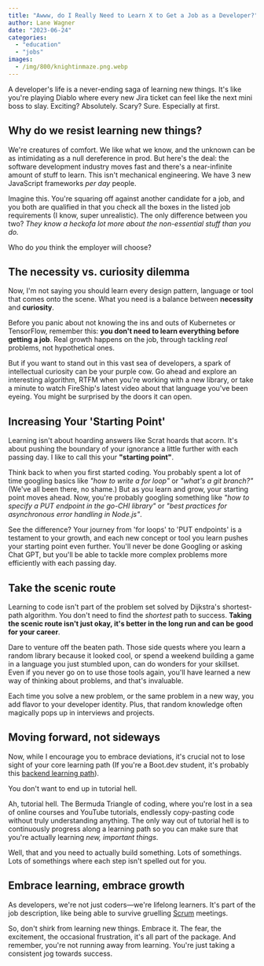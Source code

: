 ```yaml
---
title: "Awww, do I Really Need to Learn X to Get a Job as a Developer?"
author: Lane Wagner
date: "2023-06-24"
categories: 
  - "education"
  - "jobs"
images:
  - /img/800/knightinmaze.png.webp
---
```


A developer's life is a never-ending saga of learning new things. It's like you're playing Diablo where every new Jira ticket can feel like the next mini boss to slay. Exciting? Absolutely. Scary? Sure. Especially at first.

## Why do we resist learning new things?

We're creatures of comfort. We like what we know, and the unknown can be as intimidating as a null dereference in prod. But here's the deal: the software development industry moves fast and there's a near-infinite amount of stuff to learn. This isn't mechanical engineering. We have 3 new JavaScript frameworks *per day* people.

Imagine this. You're squaring off against another candidate for a job, and you both are qualified in that you check all the boxes in the listed job requirements (I know, super unrealistic). The only difference between you two? *They know a heckofa lot more about the non-essential stuff than you do.*

Who do *you* think the employer will choose?

## The necessity vs. curiosity dilemma

Now, I'm not saying you should learn every design pattern, language or tool that comes onto the scene. What you need is a balance between **necessity** and **curiosity**.

Before you panic about not knowing the ins and outs of Kubernetes or TensorFlow, remember this: **you don't need to learn everything before getting a job**. Real growth happens on the job, through tackling *real* problems, not hypothetical ones.

But if you want to stand out in this vast sea of developers, a spark of intellectual curiosity can be your purple cow. Go ahead and explore an interesting algorithm, RTFM when you're working with a new library, or take a minute to watch FireShip's latest video about that language you've been eyeing. You might be surprised by the doors it can open. 

## Increasing Your 'Starting Point'

Learning isn't about hoarding answers like Scrat hoards that acorn. It's about pushing the boundary of your ignorance a little further with each passing day. I like to call this your **"starting point"**. 

Think back to when you first started coding. You probably spent a lot of time googling basics like *"how to write a for loop"* or *"what's a git branch?"* (We've all been there, no shame.) But as you learn and grow, your starting point moves ahead. Now, you're probably googling something like *"how to specify a PUT endpoint in the go-CHI library"* or *"best practices for asynchronous error handling in Node.js"*.

See the difference? Your journey from 'for loops' to 'PUT endpoints' is a testament to your growth, and each new concept or tool you learn pushes your starting point even further. You'll never be done Googling or asking Chat GPT, but you'll be able to tackle more complex problems more efficiently with each passing day.

## Take the scenic route

Learning to code isn't part of the problem set solved by Dijkstra's shortest-path algorithm. You don't need to find the *shortest* path to success. **Taking the scenic route isn't just okay, it's better in the long run and can be good for your career**.

Dare to venture off the beaten path. Those side quests where you learn a random library because it looked cool, or spend a weekend building a game in a language you just stumbled upon, can do wonders for your skillset. Even if you never go on to use those tools again, you'll have learned a new way of thinking about problems, and that's invaluable.

Each time you solve a new problem, or the same problem in a new way, you add flavor to your developer identity. Plus, that random knowledge often magically pops up in interviews and projects.

## Moving forward, not sideways

Now, while I encourage you to embrace deviations, it's crucial not to lose sight of your core learning path (If you're a Boot.dev student, it's probably this [backend learning path](https://boot.dev/tracks/backend)).

You don't want to end up in tutorial hell. 

Ah, tutorial hell. The Bermuda Triangle of coding, where you're lost in a sea of online courses and YouTube tutorials, endlessly copy-pasting code without truly understanding anything. The only way out of tutorial hell is to continuously progress along a learning path so you can make sure that you're actually learning *new, important things*.

Well, that and you need to actually build something. Lots of somethings. Lots of somethings where each step isn't spelled out for you.

## Embrace learning, embrace growth

As developers, we're not just coders—we're lifelong learners. It's part of the job description, like being able to survive gruelling [Scrum](https://wagslane.dev/posts/leave-scrum-to-rugby/) meetings.

So, don't shirk from learning new things. Embrace it. The fear, the excitement, the occasional frustration, it's all part of the package. And remember, you're not running away from learning. You're just taking a consistent jog towards success. 
